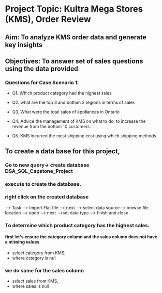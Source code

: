 # Project Topic: Kultra Mega Stores (KMS), Order Review 
## Aim: To analyze KMS order data and generate key insights

## Objectives: To answer set of sales questions using the data provided 
### Questions for Case Scenario 1: 

- Q1. Which product category had the highest sales

- Q2. what are the top 3 and bottom 3 regions in terms of sales 

- Q3. What were the total sales of appliances in Ontario
  
- Q4. Advice the management of KMS on what to do, to increase the revenue from the bottom  10 customers.
  
- Q5. KMS incurred the most shipping cost using which shipping methods 

## To create a data base for this project, 
### Go to new query-> create database DSA_SQL_Capstone_Project 
### execute to create the database.

### right click on the created database 
--> Task --> Import Flat file --> next --> select data source-->  browse file location --> open --> next -->set data type --> finish and close 

### To determine which product category has the highest sales.
#### first let's ensure the category column and the sales column does not have a missing values 

- select category from KMS,
- where category is null
### we do same for the sales column
- select sales from KMS,
- where sales is null

